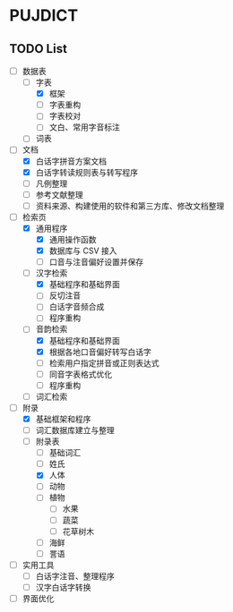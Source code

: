 # PUJDICT

## TODO List

- [ ] 数据表
    - [ ] 字表
        - [x] 框架
        - [ ] 字表重构
        - [ ] 字表校对
        - [ ] 文白、常用字音标注
    - [ ] 词表
- [ ] 文档
    - [x] 白话字拼音方案文档
    - [x] 白话字转读规则表与转写程序
    - [ ] 凡例整理
    - [ ] 参考文献整理
    - [ ] 资料来源、构建使用的软件和第三方库、修改文档整理
- [ ] 检索页
    - [x] 通用程序
        - [x] 通用操作函数
        - [x] 数据库与 CSV 接入
        - [ ] 口音与注音偏好设置并保存
    - [ ] 汉字检索
        - [x] 基础程序和基础界面
        - [ ] 反切注音
        - [ ] 白话字音频合成
        - [ ] 程序重构
    - [ ] 音韵检索
        - [x] 基础程序和基础界面
        - [x] 根据各地口音偏好转写白话字
        - [ ] 检索用户指定拼音或正则表达式
        - [ ] 同音字表格式优化
        - [ ] 程序重构
    - [ ] 词汇检索
- [ ] 附录
    - [x] 基础框架和程序
    - [ ] 词汇数据库建立与整理
    - [ ] 附录表
        - [ ] 基础词汇
        - [ ] 姓氏
        - [x] 人体
        - [ ] 动物
        - [ ] 植物
            - [ ] 水果
            - [ ] 蔬菜
            - [ ] 花草树木
        - [ ] 海鲜
        - [ ] 詈语
- [ ] 实用工具
    - [ ] 白话字注音、整理程序
    - [ ] 汉字白话字转换
- [ ] 界面优化
